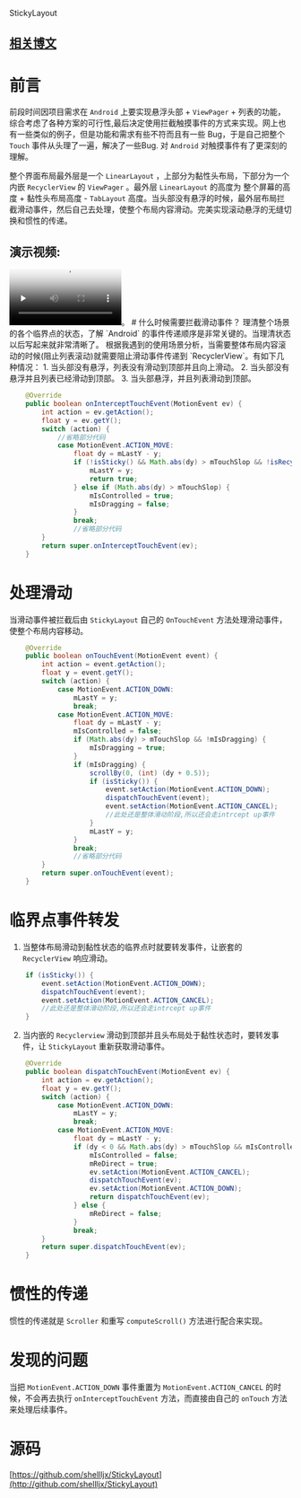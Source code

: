StickyLayout

[相关博文](http://licrafter.com/2016/10/15/AndroidStickyLayout%E4%B8%8E%E8%A7%A6%E6%91%B8%E4%BA%8B%E4%BB%B6/)
---

# 前言

前段时间因项目需求在  `Android`  上要实现悬浮头部  +  `ViewPager`  +  列表的功能，综合考虑了各种方案的可行性,最后决定使用拦截触摸事件的方式来实现。网上也有一些类似的例子，但是功能和需求有些不符而且有一些  Bug，于是自己把整个  `Touch`  事件从头理了一遍，解决了一些Bug. 对  `Android` 对触摸事件有了更深刻的理解。
<!--more-->

整个界面布局最外层是一个  `LinearLayout`  ，上部分为黏性头布局，下部分为一个内嵌  `RecyclerView`  的  `ViewPager`  。最外层  `LinearLayout`  的高度为  整个屏幕的高度  +  黏性头布局高度  -  `TabLayout`  高度。当头部没有悬浮的时候，最外层布局拦截滑动事件，然后自己去处理，使整个布局内容滑动。完美实现滚动悬浮的无缝切换和惯性的传递。
## 演示视频:

<video width="200px" id="video" controls="" preload="none" poster="http://7vzpfd.com1.z0.glb.clouddn.com/scrolllayout-MainActivity-10152016221531.png">
      <source id="mp4" src="http://7vzpfd.com1.z0.glb.clouddn.com/shamuMMB29Klijx10152016215357.mp4" type="video/mp4">
</video>。
# 什么时候需要拦截滑动事件？
理清整个场景的各个临界点的状态，了解  `Android`  的事件传递顺序是非常关键的。当理清状态以后写起来就非常清晰了。
根据我遇到的使用场景分析，当需要整体布局内容滚动的时候(阻止列表滚动)就需要阻止滑动事件传递到  `RecyclerView`。有如下几种情况：
1. 当头部没有悬浮，列表没有滑动到顶部并且向上滑动。
2. 当头部没有悬浮并且列表已经滑动到顶部。
3. 当头部悬浮，并且列表滑动到顶部。

```java
    @Override
    public boolean onInterceptTouchEvent(MotionEvent ev) {
        int action = ev.getAction();
        float y = ev.getY();
        switch (action) {
            //省略部分代码
            case MotionEvent.ACTION_MOVE:
                float dy = mLastY - y;
                if (!isSticky() && Math.abs(dy) > mTouchSlop && !isRecyclerViewTop(getRecyclerView()) && dy > 0 || !isSticky() && Math.abs(dy) > mTouchSlop && isRecyclerViewTop(getRecyclerView()) || isSticky() && dy < 0 && isRecyclerViewTop(getRecyclerView())) {
                    mLastY = y;
                    return true;
                } else if (Math.abs(dy) > mTouchSlop) {
                    mIsControlled = true;
                    mIsDragging = false;
                }
                break;
                //省略部分代码
        }
        return super.onInterceptTouchEvent(ev);
    }
```
# 处理滑动
当滑动事件被拦截后由  `StickyLayout`  自己的  `OnTouchEvent`  方法处理滑动事件，使整个布局内容移动。
```java
    @Override
    public boolean onTouchEvent(MotionEvent event) {
        int action = event.getAction();
        float y = event.getY();
        switch (action) {
            case MotionEvent.ACTION_DOWN:
                mLastY = y;
                break;
            case MotionEvent.ACTION_MOVE:
                float dy = mLastY - y;
                mIsControlled = false;
                if (Math.abs(dy) > mTouchSlop && !mIsDragging) {
                    mIsDragging = true;
                }
                if (mIsDragging) {
                    scrollBy(0, (int) (dy + 0.5));
                    if (isSticky()) {
                        event.setAction(MotionEvent.ACTION_DOWN);
                        dispatchTouchEvent(event);
                        event.setAction(MotionEvent.ACTION_CANCEL);
                        //此处还是整体滑动阶段,所以还会走intrcept up事件
                    }
                    mLastY = y;
                }
                break;
                //省略部分代码
        }
        return super.onTouchEvent(event);
    }
```
# 临界点事件转发
1. 当整体布局滑动到黏性状态的临界点时就要转发事件，让嵌套的  `RecyclerView`  响应滑动。
```java
    if (isSticky()) {
        event.setAction(MotionEvent.ACTION_DOWN);
        dispatchTouchEvent(event);
        event.setAction(MotionEvent.ACTION_CANCEL);
        //此处还是整体滑动阶段,所以还会走intrcept up事件
    }
```
2. 当内嵌的  `Recyclerview`  滑动到顶部并且头布局处于黏性状态时，要转发事件，让  `StickyLayout`  重新获取滑动事件。
```java
    @Override
    public boolean dispatchTouchEvent(MotionEvent ev) {
        int action = ev.getAction();
        float y = ev.getY();
        switch (action) {
            case MotionEvent.ACTION_DOWN:
                mLastY = y;
                break;
            case MotionEvent.ACTION_MOVE:
                float dy = mLastY - y;
                if (dy < 0 && Math.abs(dy) > mTouchSlop && mIsControlled && isRecyclerViewTop(getRecyclerView())) {
                    mIsControlled = false;
                    mReDirect = true;
                    ev.setAction(MotionEvent.ACTION_CANCEL);
                    dispatchTouchEvent(ev);
                    ev.setAction(MotionEvent.ACTION_DOWN);
                    return dispatchTouchEvent(ev);
                } else {
                    mReDirect = false;
                }
                break;
        }
        return super.dispatchTouchEvent(ev);
    }
```
# 惯性的传递
惯性的传递就是  `Scroller`  和重写  `computeScroll()`  方法进行配合来实现。

# 发现的问题
当把  `MotionEvent.ACTION_DOWN`  事件重置为  `MotionEvent.ACTION_CANCEL`  的时候，不会再去执行  `onInterceptTouchEvent`  方法，而直接由自己的  `onTouch`  方法来处理后续事件。

# 源码
[https://github.com/shellljx/StickyLayout](http://github.com/shellljx/StickyLayout)


